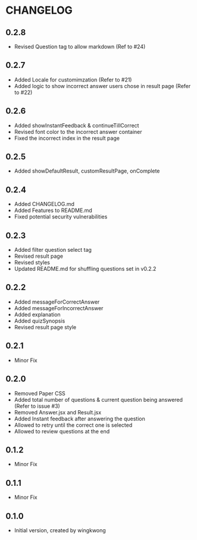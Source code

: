 # CHANGELOG

## 0.2.8
- Revised Question tag to allow markdown (Ref to #24)

## 0.2.7
- Added Locale for customimzation (Refer to #21)
- Added logic to show incorrect answer users chose in result page (Refer to #22)

## 0.2.6
- Added showInstantFeedback & continueTillCorrect
- Revised font color to the incorrect answer container
- Fixed the incorrect index in the result page

## 0.2.5
- Added showDefaultResult, customResultPage, onComplete

## 0.2.4
- Added CHANGELOG.md
- Added Features to README.md
- Fixed potential security vulnerabilities

## 0.2.3
* Added filter question select tag
* Revised result page
* Revised styles
* Updated README.md for shuffling questions set in v0.2.2

## 0.2.2
* Added messageForCorrectAnswer
* Added messageForIncorrectAnswer
* Added explanation
* Added quizSynopsis
* Revised result page style

## 0.2.1
- Minor Fix

## 0.2.0
* Removed Paper CSS
* Added total number of questions & current question being answered (Refer to issue #3)
* Removed Answer.jsx and Result.jsx
* Added Instant feedback after answering the question
* Allowed to retry until the correct one is selected
* Allowed to review questions at the end

## 0.1.2
- Minor Fix

## 0.1.1
- Minor Fix

## 0.1.0
- Initial version, created by wingkwong